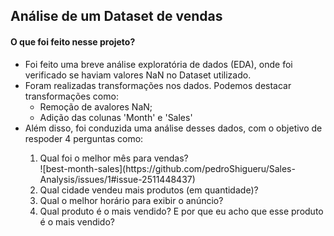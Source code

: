 <h2>Análise de um Dataset de vendas</h2>
<h4>O que foi feito nesse projeto?</h4>
<ul>
  <li>Foi feito uma breve análise exploratória de dados (EDA), onde foi verificado se haviam valores NaN no Dataset utilizado.</li>
  <li>Foram realizadas transformações nos dados. Podemos destacar transformações como:
  <ul>
    <li>Remoção de avalores NaN;</li>
    <li>Adição das colunas 'Month' e 'Sales'</li>
  </ul>
  </li>
  <li>Além disso, foi conduzida uma análise desses dados, com o objetivo de respoder 4 perguntas como:</li>
<ol>
  <li>Qual foi o melhor mês para vendas?</li>
  ![best-month-sales](https://github.com/pedroShigueru/Sales-Analysis/issues/1#issue-2511448437)
  <li>Qual cidade vendeu mais produtos (em quantidade)?</li>
  <li>Qual o melhor horário para exibir o anúncio?</li>
  <li>Qual produto é o mais vendido? E por que eu acho que esse produto é o mais vendido?</li>
</ol>
</ul>
